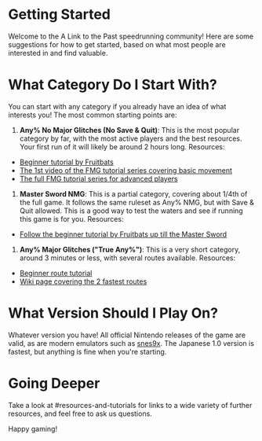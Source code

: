 # Getting Started

Welcome to the A Link to the Past speedrunning community! Here are some suggestions for how to get started, based on what most people are interested in and find valuable.

# What Category Do I Start With?

You can start with any category if you already have an idea of what interests you! The most common starting points are:

1. **Any% No Major Glitches (No Save & Quit)**: This is the most popular category by far, with the most active players and the best resources. Your first run of it will likely be around 2 hours long. Resources:
 * [Beginner tutorial by Fruitbats](https://www.youtube.com/watch?v=fBiCzWubXCg) 
 * [The 1st video of the FMG tutorial series covering basic movement](https://www.youtube.com/watch?v=9w0iQwS-Tak)
 * [The full FMG tutorial series for advanced players](https://www.youtube.com/playlist?list=PLWtpnQSgr-5pZUZ1Oj9DK4SaTfO5W3hJy) 
1. **Master Sword NMG**: This is a partial category, covering about 1/4th of the full game. It follows the same ruleset as Any% NMG, but with Save & Quit allowed. This is a good way to test the waters and see if running this game is for you. Resources:
 * [Follow the beginner tutorial by Fruitbats up till the Master Sword](https://www.youtube.com/watch?v=fBiCzWubXCg) 
1. **Any% Major Glitches ("True Any%")**: This is a very short category, around 3 minutes or less, with several routes available. Resources:
 * [Beginner route tutorial](https://www.youtube.com/watch?v=5gF5V8_SEkk)
 * [Wiki page covering the 2 fastest routes](https://alttp-wiki.net/index.php/Any%)

# What Version Should I Play On?

Whatever version you have! All official Nintendo releases of the game are valid, as are modern emulators such as [snes9x](https://github.com/snes9xgit/snes9x/releases). The Japanese 1.0 version is fastest, but anything is fine when you're starting.

# Going Deeper

Take a look at #resources-and-tutorials for links to a wide variety of further resources, and feel free to ask us questions.

Happy gaming!
